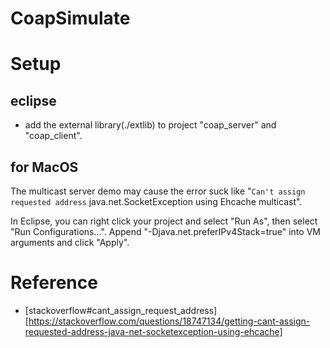 # CoapSimulate

# Setup

## eclipse
- add the external library(./extlib) to project "coap_server" and "coap_client".

## for MacOS

The multicast server demo may cause the error suck like "`Can't assign requested address` java.net.SocketException using Ehcache multicast".

In Eclipse, you can right click your project and select "Run As", then select "Run Configurations...". Append "-Djava.net.preferIPv4Stack=true" into VM arguments and click "Apply".

# Reference

- [stackoverflow#cant_assign_request_address][https://stackoverflow.com/questions/18747134/getting-cant-assign-requested-address-java-net-socketexception-using-ehcache]
